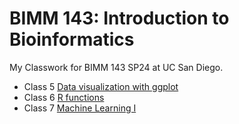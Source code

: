 # BIMM 143: Introduction to Bioinformatics 
My Classwork for BIMM 143 SP24 at UC San Diego.

- Class 5 [Data visualization with ggplot](Lab5/Lab5.pdf)
- Class 6 [R functions](Lab6/Lab6.pdf)
- Class 7 [Machine Learning I](Lab7/Lab7.pdf)
